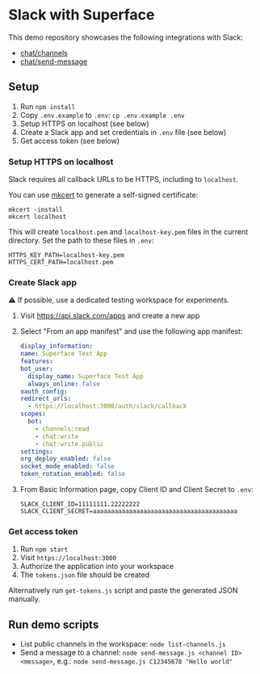 # Slack with Superface

This demo repository showcases the following integrations with Slack:

- [chat/channels](https://superface.ai/chat/channels)
- [chat/send-message](https://superface.ai/chat/send-message)

## Setup

1. Run `npm install`
2. Copy `.env.example` to `.env`: `cp .env.example .env`
3. Setup HTTPS on localhost (see below)
4. Create a Slack app and set credentials in `.env` file (see below)
5. Get access token (see below)

### Setup HTTPS on localhost

Slack requires all callback URLs to be HTTPS, including to `localhost`.

You can use [mkcert](https://github.com/FiloSottile/mkcert) to generate a self-signed certificate:

```shell
mkcert -install
mkcert localhost
```

This will create `localhost.pem` and `localhost-key.pem` files in the current directory. Set the path to these files in `.env`:

```
HTTPS_KEY_PATH=localhost-key.pem
HTTPS_CERT_PATH=localhost.pem
```

<!-- FIXME
### Use a tunneling proxy

Alternatively you can use a tunneling proxy to receive a callback, e.g. [ngrok](https://ngrok.com/) or [localhost.run](https://localhost.run/). By default, the server listens on port 3000
-->

### Create Slack app

⚠ If possible, use a dedicated testing workspace for experiments.

1. Visit https://api.slack.com/apps and create a new app
2. Select "From an app manifest" and use the following app manifest:

   ```yaml
   display_information:
   name: Superface Test App
   features:
   bot_user:
     display_name: Superface Test App
     always_online: false
   oauth_config:
   redirect_urls:
     - https://localhost:3000/auth/slack/callback
   scopes:
     bot:
       - channels:read
       - chat:write
       - chat:write.public
   settings:
   org_deploy_enabled: false
   socket_mode_enabled: false
   token_rotation_enabled: false
   ```

3. From Basic Information page, copy Client ID and Client Secret to `.env`:

   ```
   SLACK_CLIENT_ID=11111111.22222222
   SLACK_CLIENT_SECRET=aaaaaaaaaaaaaaaaaaaaaaaaaaaaaaaaaaaaaaaa
   ```

### Get access token

1. Run `npm start`
2. Visit `https://localhost:3000`
3. Authorize the application into your workspace
4. The `tokens.json` file should be created

Alternatively run `get-tokens.js` script and paste the generated JSON manually.

## Run demo scripts

- List public channels in the workspace: `node list-channels.js`
- Send a message to a channel: `node send-message.js <channel ID> <message>`, e.g.: `node send-message.js C12345678 "Hello world"`
